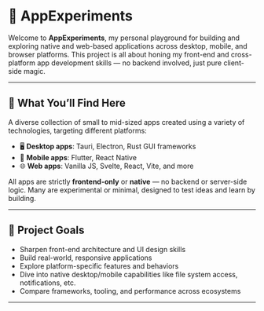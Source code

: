 # 🧪 AppExperiments

Welcome to **AppExperiments**, my personal playground for building and exploring native and web-based applications across desktop, mobile, and browser platforms. This project is all about honing my front-end and cross-platform app development skills — no backend involved, just pure client-side magic.

---

## 🧭 What You’ll Find Here

A diverse collection of small to mid-sized apps created using a variety of technologies, targeting different platforms:

- 🖥️ **Desktop apps**: Tauri, Electron, Rust GUI frameworks  
- 📱 **Mobile apps**: Flutter, React Native  
- 🌐 **Web apps**: Vanilla JS, Svelte, React, Vite, and more  

All apps are strictly **frontend-only** or **native** — no backend or server-side logic. Many are experimental or minimal, designed to test ideas and learn by building.

---

## 🎯 Project Goals

- Sharpen front-end architecture and UI design skills  
- Build real-world, responsive applications  
- Explore platform-specific features and behaviors  
- Dive into native desktop/mobile capabilities like file system access, notifications, etc.  
- Compare frameworks, tooling, and performance across ecosystems  

---
